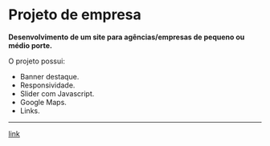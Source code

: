 # Projeto de empresa

**Desenvolvimento de um site para agências/empresas de pequeno ou médio porte.**

O projeto possui:
* Banner destaque.
* Responsividade.
* Slider com Javascript.
* Google Maps.
* Links.
---
 [link](https://montalvas.github.io/Projeto_LandingPage03/)
